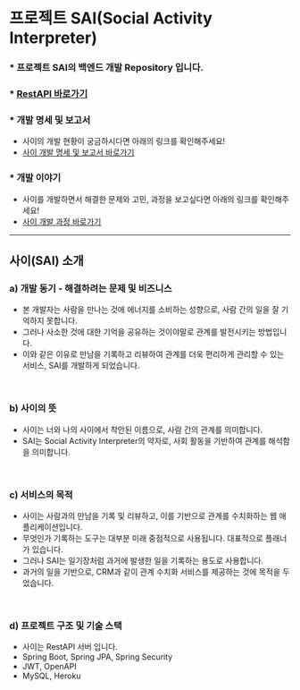 # 프로젝트 SAI(Social Activity Interpreter)
### * 프로젝트 SAI의 백엔드 개발 Repository 입니다.

<h3>
   *
   <a href="https://restsai.herokuapp.com/sai-api" target="_blank" rel="noopener noreferrer" >
   RestAPI 바로가기
   </a>
</h3>

### * 개발 명세 및 보고서
- 사이의 개발 현황이 궁금하시다면 아래의 링크를 확인해주세요!
- <a href="https://docs.google.com/spreadsheets/d/1BZaCrvZ1CDQfG-mHz1vHmHRu7D0na4q504e9GBBEco8/edit?usp=sharing" target="_blank" rel="noopener noreferrer" >
   사이 개발 명세 및 보고서 바로가기
   </a>

### * 개발 이야기
- 사이를 개발하면서 해결한 문제와 고민, 과정을 보고싶다면 아래의 링크를 확인해주세요!
- <a href="https://devraphy.tistory.com/624" target="_blank" rel="noopener noreferrer" >
   사이 개발 과정 바로가기
   </a>

<hr>

## 사이(SAI) 소개

### a) 개발 동기 - 해결하려는 문제 및 비즈니스
- 본 개발자는 사람을 만나는 것에 에너지를 소비하는 성향으로, 사람 간의 일을 잘 기억하지 못합니다.
- 그러나 사소한 것에 대한 기억을 공유하는 것이야말로 관계를 발전시키는 방법입니다.
- 이와 같은 이유로 만남을 기록하고 리뷰하여 관계를 더욱 편리하게 관리할 수 있는 서비스, SAI를 개발하게 되었습니다.

</br>

### b) 사이의 뜻
- 사이는 너와 나의 사이에서 착안된 이름으로, 사람 간의 관계를 의미합니다.
- SAI는 Social Activity Interpreter의 약자로, 사회 활동을 기반하여 관계를 해석함을 의미합니다. 

</br>

### c) 서비스의 목적
- 사이는 사람과의 만남을 기록 및 리뷰하고, 이를 기반으로 관계를 수치화하는 웹 애플리케이션입니다.
- 무엇인가 기록하는 도구는 대부분 미래 중점적으로 사용됩니다. 대표적으로 플래너가 있습니다.  
- 그러나 SAI는 일기장처럼 과거에 발생한 일을 기록하는 용도로 사용합니다.
- 과거의 일을 기반으로, CRM과 같이 관계 수치화 서비스를 제공하는 것에 목적을 두었습니다. 

</br>

### d) 프로젝트 구조 및 기술 스택
- 사이는 RestAPI 서버 입니다. 
- Spring Boot, Spring JPA, Spring Security
- JWT, OpenAPI
- MySQL, Heroku
